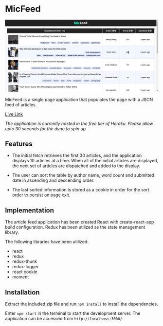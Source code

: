 # MicFeed

![Main View](/docs/screenshots/main.gif)

MicFeed is a single page application that populates the page with a JSON feed of articles.  

[Live Link](http:/micfeed.herokuapp.com)

*The application is currently hosted in the free tier of Heroku.  Please allow upto 30 seconds for the dyno to spin up.*

## Features

- The initial fetch retrieves the first 30 articles, and the application displays 10 articles at a time.  When all of the initial articles are displayed, the next set of articles are dispatched and added to the display.  

- The user can sort the table by author name, word count and submitted date in ascending and descending order.  

- The last sorted information is stored as a cookie in order for the sort order to persist on page exit.

## Implementation
The article feed application has been created React with create-react-app build configuration.  Redux has been utilized as the state management library.  

The following libraries have been utilized:
- react
- redux
- redux-thunk
- redux-logger
- react cookie
- moment

## Installation

Extract the included zip file and run `npm install` to install the dependencies.

Enter `npm start` in the terminal to start the development server.  The application can be accessed from `http://localhost:3000/`.  
